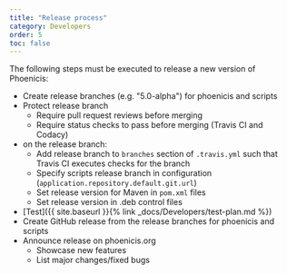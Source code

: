 ```yaml
---
title: "Release process"
category: Developers
order: 5
toc: false
---
```


The following steps must be executed to release a new version of Phoenicis:
* Create release branches (e.g. "5.0-alpha") for phoenicis and scripts
* Protect release branch
    * Require pull request reviews before merging
    * Require status checks to pass before merging (Travis CI and Codacy)
* on the release branch:
    * Add release branch to `branches` section of `.travis.yml` such that Travis CI executes checks for the branch
    * Specify scripts release branch in configuration (`application.repository.default.git.url`)
    * Set release version for Maven in `pom.xml` files
    * Set release version in .deb control files
* [Test]({{ site.baseurl }}{% link _docs/Developers/test-plan.md %})
* Create GitHub release from the release branches for phoenicis and scripts
* Announce release on phoenicis.org
    * Showcase new features
    * List major changes/fixed bugs

